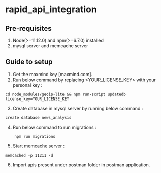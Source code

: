 # rapid_api_integration

## Pre-requisites
1. Node(>=11.12.0) and npm(>=6.7.0) installed
2. mysql server and memcache server

## Guide to setup
1. Get the maxmind key [maxmind.com].
2. Run below command by replacing <YOUR_LICENSE_KEY> with your personal key : 
```
cd node_modules/geoip-lite && npm run-script updatedb license_key=YOUR_LICENSE_KEY
```
3. Create database in mysql server by running below command : 
```
create database news_analysis
```
4. Run below command to run migrations :
```
    npm run migrations
```
5. Start memcache server :
```
memcached -p 11211 -d
```
6. Import apis present under postman folder in postman application.